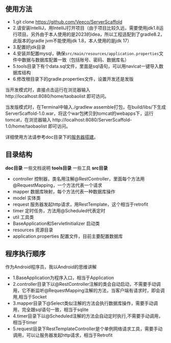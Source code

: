 ## 使用方法

* 1.git clone https://github.com/Veeco/ServerScaffold
* 2.请安装IntelliJ，用IntelliJ打开项目（由于项目比较久远，需要使用jdk1.8运行项目。另外由于本人使用的是2023的idea，所以工程适配到了gradle8.2，此版本的gradle jvm不能使用jdk 1.8，本人使用的是jdk 17）
* 3.配置好jdk目录
* 4.安装并配置mysql，确保`src/main/resources/application.properties`文件中数据与数据库配置一致（包括账号、密码、数据库名）
* 5.tools目录下有个data.sql文件，里面是sql语句，可以用navicat一键导入数据库结构
* 6.修改根目录下的gradle.properties文件，设置开发还是发版

当开发模式时，直接点击运行在浏览器输入 http://localhost:8080/home/taobaolist 即可访问。

当发版模式时，在Terminal中输入./gradlew assemble打包，在build/libs/下生成ServerScaffold-1.0.war，将这个war包拷贝到tomcat的webapps下，运行tomcat，在浏览器输入 http://localhost:8080/ServerScaffold-1.0/home/taobaolist 即可访问。

详细使用方法请参考doc目录下的[服务器搭建](https://github.com/Veeco/ServerScaffold/tree/master/doc/服务器搭建.md)。

## 目录结构

**doc目录**  一些文档说明
**tools目录** 一些工具
**src目录**
* controller 
控制器，类名用注解@RestController，里面每个方法用@RequestMapping，一个方法代表一个请求
* mapper 
数据库映射，每个方法代表一种数据库操作
* model 
实体类
* request
服务器发起http请求，用RestTemplate，这个相当于retrofit
* timer
定时任务，方法用@Scheduled代表定时
* util
工具类
* BaseApplication和ServletInitializer
启动类
* resources
资源目录
* application.properties
配置文件，目前主要配置数据库

## 程序执行顺序

作为Android程序员，我以Android的思维讲解
* 1.BaseApplication为程序入口，相当于Application
* 2.controller目录下以@RestController注解的类会自动启动，不需要手动调用，它不断监听@RequestMapping注解的方法，当客户端有请求时，即会调用,相当于Socket
* 3.mapper目录下@Select类似注解的方法会执行数据库操作，需要手动调用，完全跟sql语句一致，相当于sqlite
* 4.timer目录下以@Scheduled注解的方法会自动定时执行,不需要手动调用，相当于timer
* 5.request目录下RestTemplateController是个单例网络请求工具，需要手动调用，可以让服务器发起http请求，相当于Retrofit
